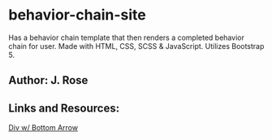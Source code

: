 # behavior-chain-site
Has a behavior chain template that then renders a completed behavior chain for user. Made with HTML, CSS, SCSS &amp; JavaScript. Utilizes Bootstrap 5.

## Author: J. Rose

## Links and Resources:
[Div w/ Bottom Arrow](https://codepen.io/TerabyteTiger/pen/BvdVGg?editors=1100)
